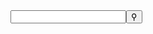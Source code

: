 <html>
  <form action="search.html">
    <div class="tipue_search_group">
      <input
        type="text"
        name="q"
        id="tipue_search_input"
        pattern=".{3,}"
        title="At least 3 characters"
        required
      /><button type="submit" class="tipue_search_button">
        <div class="tipue_search_icon">&#9906;</div>
      </button>
    </div>
  </form>
  <div id="tipue_search_content"></div>
</html>
<script>
  $(document).ready(function() {
    $("#tipue_search_input").tipuesearch();
  });
</script>
